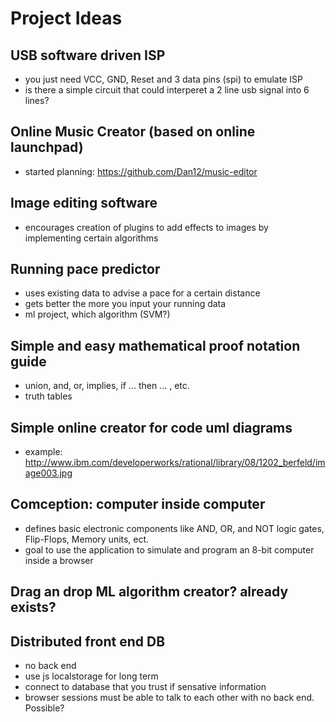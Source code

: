 # Project Ideas

## USB software driven ISP
- you just need VCC, GND, Reset and 3 data pins (spi) to emulate ISP
- is there a simple circuit that could interperet a 2 line usb signal into 6 lines?

## Online Music Creator (based on online launchpad)
- started planning: https://github.com/Dan12/music-editor

## Image editing software
- encourages creation of plugins to add effects to images by implementing certain algorithms

## Running pace predictor
- uses existing data to advise a pace for a certain distance
- gets better the more you input your running data
- ml project, which algorithm (SVM?)

## Simple and easy mathematical proof notation guide
- union, and, or, implies, if ... then ... , etc.
- truth tables

## Simple online creator for code uml diagrams
- example: http://www.ibm.com/developerworks/rational/library/08/1202_berfeld/image003.jpg

## Comception: computer inside computer
- defines basic electronic components like AND, OR, and NOT logic gates, Flip-Flops, Memory units, ect.
- goal to use the application to simulate and program an 8-bit computer inside a browser

## Drag an drop ML algorithm creator? already exists?

## Distributed front end DB
- no back end
- use js localstorage for long term
- connect to database that you trust if sensative information
- browser sessions must be able to talk to each other with no back end. Possible?
